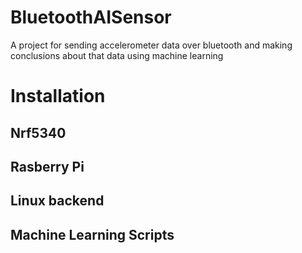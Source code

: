 # BluetoothAISensor

  

<p>A project for sending accelerometer data over bluetooth and making conclusions about that data using machine learning</p>

  

# Installation

  

## Nrf5340

## Rasberry Pi

## Linux backend

## Machine Learning Scripts